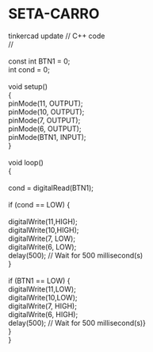 # SETA-CARRO
tinkercad update
// C++ code<BR>
//<BR>
<BR>
const int BTN1 = 0;<BR>
int cond = 0;<BR>
<BR>
void setup()<BR>
{<BR>
pinMode(11, OUTPUT);<BR>
pinMode(10, OUTPUT);<BR>
pinMode(7, OUTPUT);<BR>
pinMode(6, OUTPUT);<BR>
pinMode(BTN1, INPUT);<BR>
}<BR>
<BR>
void loop()<BR>
{<BR>
  <BR>
  cond = digitalRead(BTN1);<BR>
   <BR>
  if (cond == LOW) {<BR>
    <BR>
digitalWrite(11,HIGH);<BR>
digitalWrite(10,HIGH);<BR>
digitalWrite(7, LOW);<BR>
digitalWrite(6, LOW);<BR>
delay(500); // Wait for 500 millisecond(s)<BR>
  }<BR>
  <BR>
    if (BTN1 == LOW) {<BR>
digitalWrite(11,LOW);<BR>
digitalWrite(10,LOW);<BR>
digitalWrite(7, HIGH);<BR>
digitalWrite(6, HIGH);<BR>
      delay(500); // Wait for 500 millisecond(s)}<BR>
    }<BR>
  }<BR>
